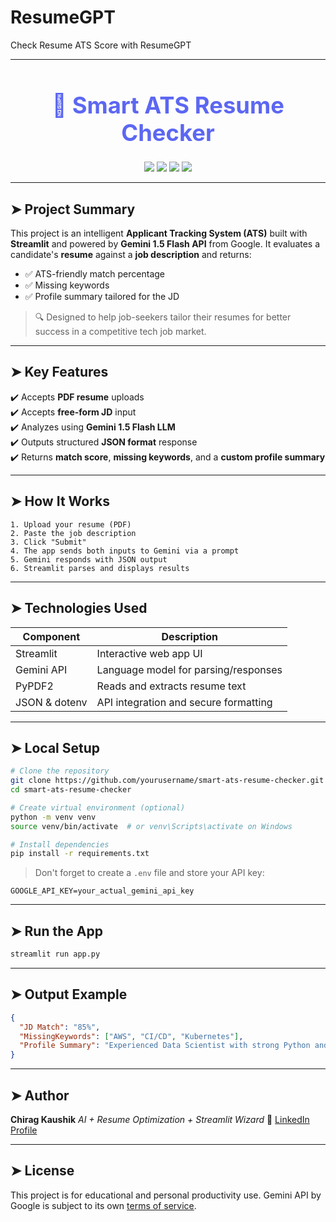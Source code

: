 # ResumeGPT
Check Resume ATS Score with ResumeGPT


---

<h1 align="center" style="font-size: 2.6em; color: #5c67f2;">🧠 Smart ATS Resume Checker</h1>

<p align="center">
  <img src="https://img.shields.io/badge/Streamlit-Python%20App-red?style=for-the-badge&logo=streamlit">
  <img src="https://img.shields.io/badge/Gemini%20API-Google%20Generative%20AI-blue?style=for-the-badge&logo=google">
  <img src="https://img.shields.io/badge/Resume%20Parsing-AI%20Insights-green?style=for-the-badge&logo=pdf">
  <img src="https://img.shields.io/badge/ATS%20Tool-Recruitment%20Booster-orange?style=for-the-badge">
</p>

---

## ➤ Project Summary

This project is an intelligent **Applicant Tracking System (ATS)** built with **Streamlit** and powered by **Gemini 1.5 Flash API** from Google. It evaluates a candidate's **resume** against a **job description** and returns:

- ✅ ATS-friendly match percentage  
- ✅ Missing keywords  
- ✅ Profile summary tailored for the JD  

> 🔍 Designed to help job-seekers tailor their resumes for better success in a competitive tech job market.

---

## ➤ Key Features

✔️ Accepts **PDF resume** uploads  
✔️ Accepts **free-form JD** input  
✔️ Analyzes using **Gemini 1.5 Flash LLM**  
✔️ Outputs structured **JSON format** response  
✔️ Returns **match score**, **missing keywords**, and a **custom profile summary**

---

## ➤ How It Works

```plaintext
1. Upload your resume (PDF)
2. Paste the job description
3. Click "Submit"
4. The app sends both inputs to Gemini via a prompt
5. Gemini responds with JSON output
6. Streamlit parses and displays results
````

---

## ➤ Technologies Used

| Component     | Description                           |
| ------------- | ------------------------------------- |
| Streamlit     | Interactive web app UI                |
| Gemini API    | Language model for parsing/responses  |
| PyPDF2        | Reads and extracts resume text        |
| JSON & dotenv | API integration and secure formatting |

---

## ➤ Local Setup

```bash
# Clone the repository
git clone https://github.com/yourusername/smart-ats-resume-checker.git
cd smart-ats-resume-checker

# Create virtual environment (optional)
python -m venv venv
source venv/bin/activate  # or venv\Scripts\activate on Windows

# Install dependencies
pip install -r requirements.txt
```

> Don't forget to create a `.env` file and store your API key:

```env
GOOGLE_API_KEY=your_actual_gemini_api_key
```

---

## ➤ Run the App

```bash
streamlit run app.py
```

---

## ➤ Output Example

```json
{
  "JD Match": "85%",
  "MissingKeywords": ["AWS", "CI/CD", "Kubernetes"],
  "Profile Summary": "Experienced Data Scientist with strong Python and ML skills..."
}
```

---

## ➤ Author

**Chirag Kaushik**
*AI + Resume Optimization + Streamlit Wizard*
🔗 [LinkedIn Profile](https://www.linkedin.com/in/chirag-kaushik-profile)

---

## ➤ License

This project is for educational and personal productivity use.
Gemini API by Google is subject to its own [terms of service](https://ai.google.dev/terms).

```


```

